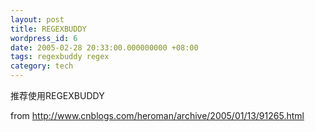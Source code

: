 ```yaml
---
layout: post
title: REGEXBUDDY
wordpress_id: 6
date: 2005-02-28 20:33:00.000000000 +08:00
tags: regexbuddy regex
category: tech
---
```

推荐使用REGEXBUDDY

from <http://www.cnblogs.com/heroman/archive/2005/01/13/91265.html>
